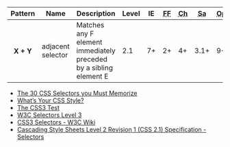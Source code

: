 <table>
    <thead>
    <tr>
        <th>Pattern</th>
        <th>Name</th>
        <th>Description</th>
        <th>Level</th>
        <th>IE</th>
        <th><abbr title="Firefox">FF</abbr></th>
        <th><abbr title="Chrome">Ch</abbr></th>
        <th><abbr title="Safari">Sa</abbr></th>
        <th><abbr title="Opera">Op</abbr></th>
        <th><abbr title="jQuery">$</abbr></th>
        <th>Demo</th>
    </tr>
    </thead>
    <tbody>
    <tr>
        <th>X + Y</th>
        <td>adjacent selector</td>
        <td>Matches any F element immediately preceded by a sibling element E</td>
        <td>2.1</td>
        <td>7+</td>
        <td>2+</td>
        <td>4+</td>
        <td>3.1+</td>
        <td>9+</td>
        <td>Yes</td>
        <td><a href="http://dabblet.com/gist/2692433">Demo</a></td>
    </tr>
    </tbody>
</table>


* [The 30 CSS Selectors you Must Memorize](http://net.tutsplus.com/tutorials/html-css-techniques/the-30-css-selectors-you-must-memorize/)
* [What’s Your CSS Style?](http://webstandardssherpa.com/reviews/whats-your-css-style/)
* [The CSS3 Test](http://css3test.com/#css3-selectors)
* [W3C Selectors Level 3](http://www.w3.org/TR/selectors/)
* [CSS3 Selectors - W3C Wiki](http://www.w3.org/wiki/CSS3/Selectors)
* [Cascading Style Sheets Level 2 Revision 1 (CSS 2.1) Specification - Selectors](http://www.w3.org/TR/CSS2/selector.html)

